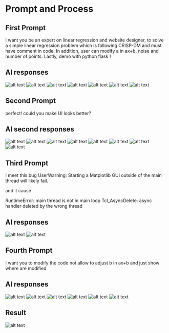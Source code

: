 # Prompt and Process

## First Prompt
I want you be an expert on linear regression and website designer, to solve a simple linear regression problem which is following CRISP-DM and must have comment in code. In addition, user can modify a in ax+b, noise and number of points. Lastly, demo with python flask !

## AI responses
![alt text](process-pics/image.png)
![alt text](process-pics/image-1.png)
![alt text](process-pics/image-2.png)
![alt text](process-pics/image-3.png)
![alt text](process-pics/image-4.png)
![alt text](process-pics/image-5.png)
![alt text](process-pics/image-6.png)

## Second Prompt
perfect!
could you make UI looks better?

## AI second responses
![alt text](process-pics/image-7.png)
![alt text](process-pics/image-8.png)
![alt text](process-pics/image-9.png)
![alt text](process-pics/image-10.png)
![alt text](process-pics/image-11.png)
![alt text](process-pics/image-12.png)
![alt text](process-pics/image-13.png)
![alt text](process-pics/image-14.png)

## Third Prompt
I meet this bug 
UserWarning: Starting a Matplotlib GUI outside of the main thread will likely fail.

and it cause 

RuntimeError: main thread is not in main loop
Tcl_AsyncDelete: async handler deleted by the wrong thread

## AI responses
![alt text](process-pics/image-15.png)
![alt text](process-pics/image-16.png)

## Fourth Prompt
I want you to modify the code not allow to adjust b in ax+b and just show where are modified

## AI responses
![alt text](process-pics/image-17.png)
![alt text](process-pics/image-18.png)
![alt text](process-pics/image-19.png)
![alt text](process-pics/image-20.png)
![alt text](process-pics/image-21.png)
![alt text](process-pics/image-22.png)

## Result
![alt text](process-pics/result.png)
